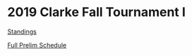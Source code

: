 # 2019 Clarke Fall Tournament I

[Standings](https://clarkefall.github.io/standings.html)

[Full Prelim Schedule](https://clarkefall.github.io/prelim-schedule.html)
